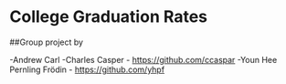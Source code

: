 # College Graduation Rates

##Group project by

-Andrew Carl 
-Charles Casper - https://github.com/ccaspar
-Youn Hee Pernling Frödin - https://github.com/yhpf
